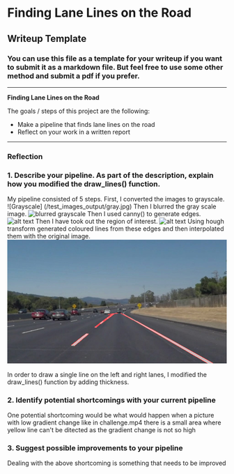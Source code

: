 # **Finding Lane Lines on the Road** 

## Writeup Template

### You can use this file as a template for your writeup if you want to submit it as a markdown file. But feel free to use some other method and submit a pdf if you prefer.

---

**Finding Lane Lines on the Road**

The goals / steps of this project are the following:
* Make a pipeline that finds lane lines on the road
* Reflect on your work in a written report


[//]: # (Image References)

[image1]: ./test_images_output/gray.jpg 
[image2]: ./test_images_output/blurr.jpg 
[image3]: ./test_images_output/edges.jpg 
[image4]: ./test_images_output/masked_img.jpg 
[image5]: ./test_images_output/solidWhiteCurve.jpg 

---

### Reflection

### 1. Describe your pipeline. As part of the description, explain how you modified the draw_lines() function.

My pipeline consisted of 5 steps. First, I converted the images to grayscale.
![Grayscale]
(/test_images_output/gray.jpg)
Then I blurred the gray scale image.
![blurred grayscale][image2]
Then I used canny() to generate edges.
![alt text][image3]
Then I have took out the region of interest. 
![alt text][image4]
Using hough transform generated 
coloured lines from these edges and then interpolated them with the original image. 
![alt text][image5]

In order to draw a single line on the left and right lanes, I modified the draw_lines() function by adding thickness.





### 2. Identify potential shortcomings with your current pipeline


One potential shortcoming would be what would happen when a picture with low gradient change like in challenge.mp4 there is a small area where
yellow line can't be ditected as the gradient change is not so high


### 3. Suggest possible improvements to your pipeline

Dealing with the above shortcoming is something that needs to be improved
